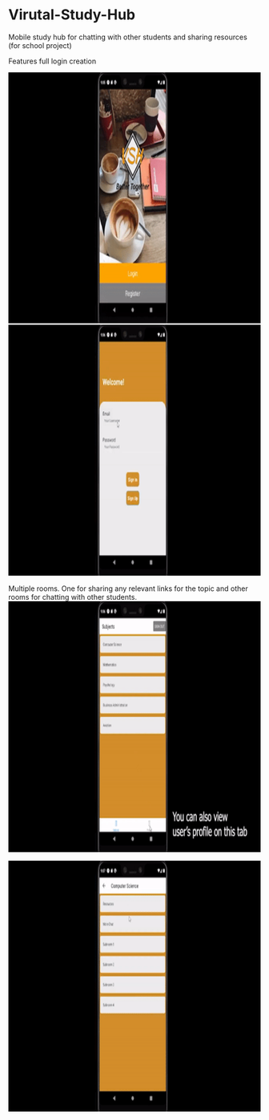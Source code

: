 # Virutal-Study-Hub
Mobile study hub for chatting with other students and sharing resources (for school project)

Features full login creation

<img src="/media/COMP_370_App_demonstration_Group_3.gif" height="500" width="750">

<img src="/media/COMP_370_App_demonstration_Group_3 (1).gif" height="500" width="750">

Multiple rooms. One for sharing any relevant links for the topic and other rooms for chatting with other students.
<img src="/media/COMP_370_App_demonstration_Group_3 (2).gif" height="500" width="750">

<img src="/media/COMP_370_App_demonstration_Group_3 (3).gif" height="500" width="750">

